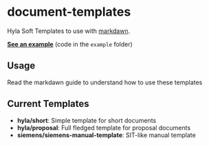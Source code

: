 # document-templates

Hyla Soft Templates to use with [markdawn](https://github.com/itajaja/markdawn/).

**[See an example](https://github.com/hylasoft-usa/document-templates/raw/master/example/out.pdf)** (code in the `example` folder)

## Usage

Read the markdawn guide to understand how to use these templates

## Current Templates

- **hyla/short**: Simple template for short documents
- **hyla/proposal**: Full fledged template for proposal documents
- **siemens/siemens-manual-template**: SIT-like manual template
